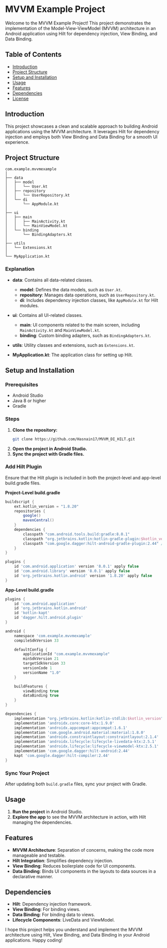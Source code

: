 # MVVM Example Project

Welcome to the MVVM Example Project! This project demonstrates the implementation of the Model-View-ViewModel (MVVM) architecture in an Android application using Hilt for dependency injection, View Binding, and Data Binding.

## Table of Contents
- [Introduction](#introduction)
- [Project Structure](#project-structure)
- [Setup and Installation](#setup-and-installation)
- [Usage](#usage)
- [Features](#features)
- [Dependencies](#dependencies)
- [License](#license)

## Introduction
This project showcases a clean and scalable approach to building Android applications using the MVVM architecture. It leverages Hilt for dependency injection and employs both View Binding and Data Binding for a smooth UI experience.

## Project Structure
```
com.example.mvvmexample
│
├── data
│   ├── model
│   │   └── User.kt
│   ├── repository
│   │   └── UserRepository.kt
│   └── di
│       └── AppModule.kt
│
├── ui
│   ├── main
│   │   ├── MainActivity.kt
│   │   └── MainViewModel.kt
│   └── binding
│       └── BindingAdapters.kt
│
├── utils
│   └── Extensions.kt
│
└── MyApplication.kt
```

### Explanation
- **data**: Contains all data-related classes.
  - **model**: Defines the data models, such as `User.kt`.
  - **repository**: Manages data operations, such as `UserRepository.kt`.
  - **di**: Includes dependency injection classes, like `AppModule.kt` for Hilt modules.
  
- **ui**: Contains all UI-related classes.
  - **main**: UI components related to the main screen, including `MainActivity.kt` and `MainViewModel.kt`.
  - **binding**: Custom binding adapters, such as `BindingAdapters.kt`.
  
- **utils**: Utility classes and extensions, such as `Extensions.kt`.

- **MyApplication.kt**: The application class for setting up Hilt.

## Setup and Installation
### Prerequisites
- Android Studio
- Java 8 or higher
- Gradle

### Steps
1. **Clone the repository:**
   ```sh
   git clone https://github.com/Hasnain17/MVVM_DI_HILT.git
   ```
2. **Open the project in Android Studio.**
3. **Sync the project with Gradle files.**

### Add Hilt Plugin
Ensure that the Hilt plugin is included in both the project-level and app-level build.gradle files.

**Project-Level build.gradle**
```gradle
buildscript {
    ext.kotlin_version = "1.8.20"
    repositories {
        google()
        mavenCentral()
    }
    dependencies {
        classpath "com.android.tools.build:gradle:8.0.1"
        classpath "org.jetbrains.kotlin:kotlin-gradle-plugin:$kotlin_version"
        classpath "com.google.dagger:hilt-android-gradle-plugin:2.44" // Add this line
    }
}

plugins {
    id 'com.android.application' version '8.0.1' apply false
    id 'com.android.library' version '8.0.1' apply false
    id 'org.jetbrains.kotlin.android' version '1.8.20' apply false
}
```

**App-Level build.gradle**
```gradle
plugins {
    id 'com.android.application'
    id 'org.jetbrains.kotlin.android'
    id 'kotlin-kapt'
    id 'dagger.hilt.android.plugin'
}

android {
    namespace 'com.example.mvvmexample'
    compileSdkVersion 33

    defaultConfig {
        applicationId "com.example.mvvmexample"
        minSdkVersion 21
        targetSdkVersion 33
        versionCode 1
        versionName "1.0"
    }

    buildFeatures {
        viewBinding true
        dataBinding true
    }
}

dependencies {
    implementation "org.jetbrains.kotlin:kotlin-stdlib:$kotlin_version"
    implementation 'androidx.core:core-ktx:1.9.0'
    implementation 'androidx.appcompat:appcompat:1.6.1'
    implementation 'com.google.android.material:material:1.8.0'
    implementation 'androidx.constraintlayout:constraintlayout:2.1.4'
    implementation 'androidx.lifecycle:lifecycle-livedata-ktx:2.5.1'
    implementation 'androidx.lifecycle:lifecycle-viewmodel-ktx:2.5.1'
    implementation 'com.google.dagger:hilt-android:2.44'
    kapt 'com.google.dagger:hilt-compiler:2.44'
}
```

### Sync Your Project
After updating both `build.gradle` files, sync your project with Gradle.

## Usage
1. **Run the project** in Android Studio.
2. **Explore the app** to see the MVVM architecture in action, with Hilt managing the dependencies.

## Features
- **MVVM Architecture**: Separation of concerns, making the code more manageable and testable.
- **Hilt Integration**: Simplifies dependency injection.
- **View Binding**: Reduces boilerplate code for UI components.
- **Data Binding**: Binds UI components in the layouts to data sources in a declarative manner.

## Dependencies
- **Hilt**: Dependency injection framework.
- **View Binding**: For binding views.
- **Data Binding**: For binding data to views.
- **Lifecycle Components**: LiveData and ViewModel.


I hope this project helps you understand and implement the MVVM architecture using Hilt, View Binding, and Data Binding in your Android applications. Happy coding!
